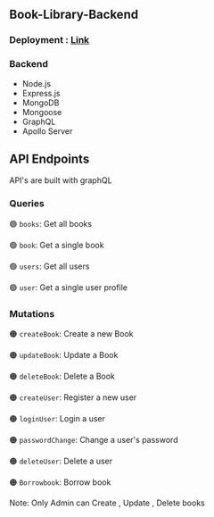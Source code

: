## Book-Library-Backend

### Deployment : <a href="https://book-library-backend-saurav.vercel.app/">Link</a>

### Backend
- Node.js
- Express.js
- MongoDB
- Mongoose
- GraphQL
- Apollo Server

## API Endpoints

API's are built with graphQL

### Queries

🟢 `books`: Get all books

🟢 `book`: Get a single book

🟢 `users`: Get all users

🟢 `user`: Get a single user profile

### Mutations

🟠 `createBook`: Create a new Book

🟠 `updateBook`: Update a Book

🟠 `deleteBook`: Delete a Book

🟠 `createUser`: Register a new user

🟠 `loginUser`: Login a user

🟠 `passwordChange`: Change a user's password

🟠 `deleteUser`: Delete a user

🟠 `Borrowbook`: Borrow book


Note: Only Admin can Create , Update , Delete books

